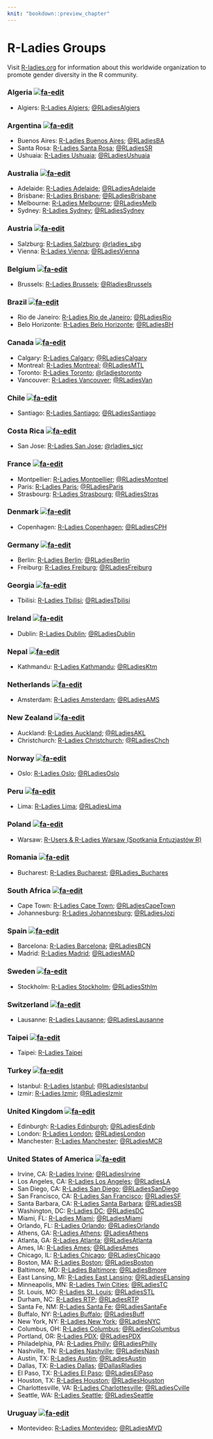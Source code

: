 ```yaml
---
knit: "bookdown::preview_chapter"
---
```


# R-Ladies Groups

<!--
Title for scraping
## R-Ladies Groups
-->

Visit [R-ladies.org](https://rladies.org/) for information about this worldwide organization to promote
gender diversity in the R community.

### Algeria <a href="https://github.com/jumpingrivers/meetingsR/blob/main/03-Rladies.Rmd" class = "h2-side-link"><img src="https://bit.ly/2RRirG7" alt="fa-edit" class="edit"></a>

 * Algiers: [R-Ladies Algiers](https://www.meetup.com/fr-FR/rladies-algiers/); [\@RLadiesAlgiers](https://twitter.com/RLadiesAlgiers)

### Argentina <a href="https://github.com/jumpingrivers/meetingsR/blob/main/03-Rladies.Rmd" class = "h2-side-link"><img src="https://bit.ly/2RRirG7" alt="fa-edit" class="edit"></a>

 * Buenos Aires: [R-Ladies Buenos Aires](https://www.meetup.com/rladies-buenos-aires/); [\@RLadiesBA](https://twitter.com/RLadiesBA)
 * Santa Rosa: [R-Ladies Santa Rosa](https://www.meetup.com/rladies-santa-rosa/); [\@RLadiesSR](https://twitter.com/RLadiesSR)
 * Ushuaia: [R-Ladies Ushuaia](https://www.meetup.com/es-ES/rladies-ushuaia/); [\@RLadiesUshuaia](https://twitter.com/RLadiesUshuaia)

### Australia <a href="https://github.com/jumpingrivers/meetingsR/blob/main/03-Rladies.Rmd" class = "h2-side-link"><img src="https://bit.ly/2RRirG7" alt="fa-edit" class="edit"></a>

 * Adelaide: [R-Ladies Adelaide](https://www.meetup.com/rladies-adelaide/); [\@RLadiesAdelaide](https://twitter.com/RLadiesAdelaide)
 * Brisbane: [R-Ladies Brisbane](https://www.meetup.com/rladies-brisbane/); [\@RLadiesBrisbane](https://twitter.com/RLadiesBrisbane)
 * Melbourne: [R-Ladies Melbourne](https://www.meetup.com/rladies-melbourne/); [\@RLadiesMelb](https://twitter.com/RLadiesMelb)
 * Sydney: [R-Ladies Sydney](https://www.meetup.com/rladies-sydney/); [\@RLadiesSydney](https://twitter.com/RLadiesSydney)

### Austria <a href="https://github.com/jumpingrivers/meetingsR/blob/main/03-Rladies.Rmd" class = "h2-side-link"><img src="https://bit.ly/2RRirG7" alt="fa-edit" class="edit"></a>

* Salzburg: [R-Ladies Salzburg](https://www.meetup.com/rladies-salzburg/); [\@rladies_sbg](https://twitter.com/rladies_sbg) 
* Vienna: [R-Ladies Vienna](https://www.meetup.com/rladies-vienna/); [\@RLadiesVienna](https://twitter.com/RLadiesVienna)

### Belgium <a href="https://github.com/jumpingrivers/meetingsR/blob/main/03-Rladies.Rmd" class = "h2-side-link"><img src="https://bit.ly/2RRirG7" alt="fa-edit" class="edit"></a>

 * Brussels: [R-Ladies Brussels](https://www.meetup.com/rladies-brussels/);  [\@RladiesBrussels](https://twitter.com/RladiesBrussels)

### Brazil <a href="https://github.com/jumpingrivers/meetingsR/blob/main/03-Rladies.Rmd" class = "h2-side-link"><img src="https://bit.ly/2RRirG7" alt="fa-edit" class="edit"></a>

 * Rio de Janeiro: [R-Ladies Rio de Janeiro](https://www.meetup.com/rladies-rio/); [\@RLadiesRio](https://twitter.com/RLadiesRio)
 * Belo Horizonte: [R-Ladies Belo Horizonte](https://www.meetup.com/pt-BR/rladies-belo-horizonte/); [\@RLadiesBH](https://twitter.com/RLadiesBH)

### Canada <a href="https://github.com/jumpingrivers/meetingsR/blob/main/03-Rladies.Rmd" class = "h2-side-link"><img src="https://bit.ly/2RRirG7" alt="fa-edit" class="edit"></a>

 * Calgary: [R-Ladies Calgary](https://www.meetup.com/rladies-calgary/); [\@RLadiesCalgary](https://twitter.com/RLadiesCalgary)
 * Montreal: [R-Ladies Montreal](https://www.meetup.com/rladies-montreal/); [\@RLadiesMTL](https://twitter.com/RLadiesMTL)
 * Toronto: [R-Ladies Toronto](https://www.meetup.com/rladies-toronto/); [\@rladiestoronto](https://twitter.com/rladiestoronto)
 * Vancouver: [R-Ladies Vancouver](https://www.meetup.com/rladies-vancouver/); [\@RLadiesVan](https://twitter.com/RLadiesVan)

### Chile <a href="https://github.com/jumpingrivers/meetingsR/blob/main/03-Rladies.Rmd" class = "h2-side-link"><img src="https://bit.ly/2RRirG7" alt="fa-edit" class="edit"></a>

 * Santiago: [R-Ladies Santiago](https://www.meetup.com/rladies-scl/); [\@RLadiesSantiago](https://twitter.com/RLadiesSantiago)
 
### Costa Rica <a href="https://github.com/jumpingrivers/meetingsR/blob/main/03-Rladies.Rmd" class = "h2-side-link"><img src="https://bit.ly/2RRirG7" alt="fa-edit" class="edit"></a>

 * San Jose: [R-Ladies San Jose](https://www.meetup.com/rladies-san-jose/); [\@rladies_sjcr](https://twitter.com/rladies_sjcr)

### France <a href="https://github.com/jumpingrivers/meetingsR/blob/main/03-Rladies.Rmd" class = "h2-side-link"><img src="https://bit.ly/2RRirG7" alt="fa-edit" class="edit"></a>

 * Montpellier: [R-Ladies Montpellier](https://www.meetup.com/rladies-montpellier/); [\@RLadiesMontpel](https://twitter.com/RLadiesMontpel)
 * Paris: [R-Ladies Paris](https://www.meetup.com/rladies-paris/); [\@RLadiesParis](https://twitter.com/RLadiesParis)
 * Strasbourg: [R-Ladies Strasbourg](https://www.meetup.com/rladies-strasbourg/); [\@RLadiesStras](https://twitter.com/RLadiesStras)
  
### Denmark <a href="https://github.com/jumpingrivers/meetingsR/blob/main/03-Rladies.Rmd" class = "h2-side-link"><img src="https://bit.ly/2RRirG7" alt="fa-edit" class="edit"></a>

 * Copenhagen: [R-Ladies Copenhagen](https://www.meetup.com/rladies-copenhagen/); [\@RLadiesCPH](https://twitter.com/RLadiesCPH)

### Germany <a href="https://github.com/jumpingrivers/meetingsR/blob/main/03-Rladies.Rmd" class = "h2-side-link"><img src="https://bit.ly/2RRirG7" alt="fa-edit" class="edit"></a>

 * Berlin: [R-Ladies Berlin](https://www.meetup.com/rladies-berlin/); [\@RLadiesBerlin](https://twitter.com/RLadiesBerlin)
 * Freiburg: [R-Ladies Freiburg](https://www.meetup.com/rladies-freiburg/); [\@RLadiesFreiburg](https://twitter.com/RLadiesFreiburg)
  
### Georgia <a href="https://github.com/jumpingrivers/meetingsR/blob/main/03-Rladies.Rmd" class = "h2-side-link"><img src="https://bit.ly/2RRirG7" alt="fa-edit" class="edit"></a>
 
 * Tbilisi: [R-Ladies Tbilisi](https://www.meetup.com/rladies-tbilisi/); [\@RLadiesTbilisi](https://twitter.com/RLadiesTbilisi)
  
### Ireland <a href="https://github.com/jumpingrivers/meetingsR/blob/main/03-Rladies.Rmd" class = "h2-side-link"><img src="https://bit.ly/2RRirG7" alt="fa-edit" class="edit"></a>

 * Dublin: [R-Ladies Dublin](https://www.meetup.com/rladies-dublin/); [\@RLadiesDublin](https://twitter.com/RLadiesDublin)
  
### Nepal <a href="https://github.com/jumpingrivers/meetingsR/blob/main/03-Rladies.Rmd" class = "h2-side-link"><img src="https://bit.ly/2RRirG7" alt="fa-edit" class="edit"></a>

 * Kathmandu: [R-Ladies Kathmandu](https://www.meetup.com/rladies-kathmandu/); [\@RLadiesKtm](https://twitter.com/RLadiesKtm)

### Netherlands <a href="https://github.com/jumpingrivers/meetingsR/blob/main/03-Rladies.Rmd" class = "h2-side-link"><img src="https://bit.ly/2RRirG7" alt="fa-edit" class="edit"></a>

 * Amsterdam: [R-Ladies Amsterdam](https://www.meetup.com/rladies-amsterdam/); [\@RLadiesAMS](https://twitter.com/RLadiesAMS)
 
### New Zealand <a href="https://github.com/jumpingrivers/meetingsR/blob/main/03-Rladies.Rmd" class = "h2-side-link"><img src="https://bit.ly/2RRirG7" alt="fa-edit" class="edit"></a>

 * Auckland: [R-Ladies Auckland](https://www.meetup.com/rladies-auckland/);
 [\@RLadiesAKL](https://twitter.com/RLadiesAKL)
 * Christchurch: [R-Ladies Christchurch](https://www.meetup.com/rladies-christchurch/);
  [\@RLadiesChch](https://twitter.com/RLadiesChch)
 
### Norway <a href="https://github.com/jumpingrivers/meetingsR/blob/main/03-Rladies.Rmd" class = "h2-side-link"><img src="https://bit.ly/2RRirG7" alt="fa-edit" class="edit"></a>

 * Oslo: [R-Ladies Oslo](https://www.meetup.com/en-AU/rladies-oslo/); [\@RLadiesOslo](https://twitter.com/RLadiesOslo)
  
### Peru <a href="https://github.com/jumpingrivers/meetingsR/blob/main/03-Rladies.Rmd" class = "h2-side-link"><img src="https://bit.ly/2RRirG7" alt="fa-edit" class="edit"></a>

 * Lima: [R-Ladies Lima](https://www.meetup.com/rladies-lima/); [\@RLadiesLima](https://twitter.com/RLadiesLima)
  
### Poland <a href="https://github.com/jumpingrivers/meetingsR/blob/main/03-Rladies.Rmd" class = "h2-side-link"><img src="https://bit.ly/2RRirG7" alt="fa-edit" class="edit"></a>

 * Warsaw: [R-Users & R-Ladies Warsaw (Spotkania Entuzjastów R)](https://www.meetup.com/Spotkania-Entuzjastow-R-Warsaw-R-Users-Group-Meetup/)

### Romania <a href="https://github.com/jumpingrivers/meetingsR/blob/main/03-Rladies.Rmd" class = "h2-side-link"><img src="https://bit.ly/2RRirG7" alt="fa-edit" class="edit"></a>

 * Bucharest: [R-Ladies Bucharest](https://www.meetup.com/rladies-bucharest/); [\@RLadies_Buchares](https://twitter.com/rladiesbuchares)
  
### South Africa <a href="https://github.com/jumpingrivers/meetingsR/blob/main/03-Rladies.Rmd" class = "h2-side-link"><img src="https://bit.ly/2RRirG7" alt="fa-edit" class="edit"></a>

 * Cape Town: [R-Ladies Cape Town](https://www.meetup.com/R-Ladies-Cape-Town/); [\@RLadiesCapeTown](https://twitter.com/RLadiesCapeTown)
 * Johannesburg: [R-Ladies Johannesburg](https://www.meetup.com/rladies-johannesburg/); [\@RLadiesJozi](https://twitter.com/RLadiesJozi)

### Spain <a href="https://github.com/jumpingrivers/meetingsR/blob/main/03-Rladies.Rmd" class = "h2-side-link"><img src="https://bit.ly/2RRirG7" alt="fa-edit" class="edit"></a>

 * Barcelona: [R-Ladies Barcelona](https://www.meetup.com/es-ES/rladies-barcelona/); [\@RLadiesBCN](https://twitter.com/RLadiesBCN)
 * Madrid: [R-Ladies Madrid](https://www.meetup.com/rladies-madrid); [\@RLadiesMAD](https://twitter.com/RLadiesMAD)

### Sweden <a href="https://github.com/jumpingrivers/meetingsR/blob/main/03-Rladies.Rmd" class = "h2-side-link"><img src="https://bit.ly/2RRirG7" alt="fa-edit" class="edit"></a>

 * Stockholm: [R-Ladies Stockholm](https://www.meetup.com/rladies-stockholm/); [\@RLadiesSthlm](https://twitter.com/RLadiesSthlm)

### Switzerland <a href="https://github.com/jumpingrivers/meetingsR/blob/main/03-Rladies.Rmd" class = "h2-side-link"><img src="https://bit.ly/2RRirG7" alt="fa-edit" class="edit"></a>

 * Lausanne: [R-Ladies Lausanne](https://www.meetup.com/rladies-lausanne/); [\@RLadiesLausanne](https://twitter.com/RLadiesLausanne)

### Taipei <a href="https://github.com/jumpingrivers/meetingsR/blob/main/03-Rladies.Rmd" class = "h2-side-link"><img src="https://bit.ly/2RRirG7" alt="fa-edit" class="edit"></a>

 * Taipei: [R-Ladies Taipei](https://www.meetup.com/R-Ladies-Taipei/)

### Turkey <a href="https://github.com/jumpingrivers/meetingsR/blob/main/03-Rladies.Rmd" class = "h2-side-link"><img src="https://bit.ly/2RRirG7" alt="fa-edit" class="edit"></a>

 * Istanbul: [R-Ladies Istanbul](https://www.meetup.com/rladies-istanbul/); [\@RLadiesIstanbul](https://twitter.com/RLadiesIstanbul)
 * Izmir: [R-Ladies Izmir](https://www.meetup.com/rladies-izmir/); [\@RLadiesIzmir](https://twitter.com/RLadiesIzmir)

### United Kingdom <a href="https://github.com/jumpingrivers/meetingsR/blob/main/03-Rladies.Rmd" class = "h2-side-link"><img src="https://bit.ly/2RRirG7" alt="fa-edit" class="edit"></a>

 * Edinburgh: [R-Ladies Edinburgh](https://www.meetup.com/rladies-edinburgh/); [\@RLadiesEdinb](https://twitter.com/RLadiesEdinb)
 * London: [R-Ladies London](https://www.meetup.com/rladies-london/); [\@RLadiesLondon](https://twitter.com/RLadiesLondon)
 * Manchester: [R-Ladies Manchester](https://www.meetup.com/rladies-manchester/); [\@RLadiesMCR](https://twitter.com/RLadiesMCR)

### United States of America <a href="https://github.com/jumpingrivers/meetingsR/blob/main/03-Rladies.Rmd" class = "h2-side-link"><img src="https://bit.ly/2RRirG7" alt="fa-edit" class="edit"></a>

 * Irvine, CA: [R-Ladies Irvine](https://www.meetup.com/rladies-irvine/); [\@RLadiesIrvine](https://twitter.com/RLadiesIrvine)
 * Los Angeles, CA: [R-Ladies Los Angeles](https://www.meetup.com/rladies-la/); [\@RLadiesLA](https://twitter.com/RLadiesLA)
 * San Diego, CA: [R-Ladies San Diego](https://www.meetup.com/rladies-san-diego/); [\@RLadiesSanDiego](https://twitter.com/RLadiesSanDiego)
 * San Francisco, CA: [R-Ladies San Francisco](https://www.meetup.com/rladies-san-francisco/); [\@RLadiesSF](https://twitter.com/RLadiesSF)
 * Santa Barbara, CA: [R-Ladies Santa Barbara](https://www.meetup.com/rladies-santa-barbara/); [\@RLadiesSB](https://twitter.com/RLadiesSB)
 * Washington, DC: [R-Ladies DC](https://www.meetup.com/rladies-dc/); [\@RLadiesDC](https://twitter.com/RLadiesDC)
 * Miami, FL: [R-Ladies Miami](https://www.meetup.com/R-Ladies-Miami/); [\@RLadiesMiami](https://twitter.com/RLadiesMiami)
 * Orlando, FL: [R-Ladies Orlando](https://www.meetup.com/rladies-orlando/); [\@RLadiesOrlando](https://twitter.com/RLadiesOrlando)
 * Athens, GA: [R-Ladies Athens](https://www.meetup.com/rladies-athens-ga/); [\@LadiesAthens](https://twitter.com/LadiesAthens)
 * Atlanta, GA: [R-Ladies Atlanta](https://www.meetup.com/rladies-atlanta/); [\@RLadiesAtlanta](https://twitter.com/RLadiesAtlanta)
 * Ames, IA: [R-Ladies Ames](https://www.meetup.com/rladies-ames/); [\@RLadiesAmes](https://twitter.com/RLadiesAmes)
 * Chicago, IL: [R-Ladies Chicago](https://www.meetup.com/rladies-chicago/); [\@RLadiesChicago](https://twitter.com/RLadiesChicago)
 * Boston, MA: [R-Ladies Boston](https://www.meetup.com/rladies-boston/); [\@RLadiesBoston](https://twitter.com/RLadiesBoston)
 * Baltimore, MD: [R-Ladies Baltimore](https://www.meetup.com/rladies-baltimore/); [\@RLadiesBmore](https://twitter.com/RLadiesBmore)
 * East Lansing, MI: [R-Ladies East Lansing](https://www.meetup.com/rladies-east-lansing/); [\@RLadiesELansing](https://twitter.com/RLadiesELansing)
 * Minneapolis, MN: [R-Ladies Twin Cities](https://www.meetup.com/rladies-tc/); [\@RLadiesTC](https://twitter.com/RLadiesTC)
 * St. Louis, MO: [R-Ladies St. Louis](https://www.meetup.com/rladies-st-louis/); [\@RLadiesSTL](https://twitter.com/RLadiesSTL)
 * Durham, NC: [R-Ladies RTP](https://www.meetup.com/rladies-rtp/); [\@RLadiesRTP](https://twitter.com/RLadiesRTP)
 * Santa Fe, NM: [R-Ladies Santa Fe](https://www.meetup.com/rladies-santa-fe/); [\@RLadiesSantaFe](https://twitter.com/RLadiesSantaFe)
 * Buffalo, NY: [R-Ladies Buffalo](https://www.meetup.com/RLadies-Buffalo/); [\@RLadiesBuff](https://twitter.com/RLadiesBuff)
 * New York, NY: [R-Ladies New York](https://www.meetup.com/rladies-newyork/); [\@RLadiesNYC](https://twitter.com/RLadiesNYC)
 * Columbus, OH: [R-Ladies Columbus](https://www.meetup.com/RLadies-Columbus/); [\@RLadiesColumbus](https://twitter.com/RLadiesColumbus)
 * Portland, OR: [R-Ladies PDX](https://www.meetup.com/rladies-pdx/); [\@RLadiesPDX](https://twitter.com/RLadiesPDX)
 * Philadelphia, PA: [R-Ladies Philly](https://www.meetup.com/rladies-philly/); [\@RLadiesPhilly](https://twitter.com/RLadiesPhilly)
 * Nashville, TN: [R-Ladies Nashville](https://www.meetup.com/rladies-nashville/); [\@RLadiesNash](https://twitter.com/RLadiesNash)
 * Austin, TX: [R-Ladies Austin](https://meetup.com/rladies-austin/); [\@RLadiesAustin](https://twitter.com/RLadiesAustin)
 * Dallas, TX: [R-Ladies Dallas](https://www.meetup.com/rladies-dallas/); [\@DallasRladies](https://twitter.com/DallasRladies)
 * El Paso, TX: [R-Ladies El Paso](https://www.meetup.com/rladies-el-paso/); [\@RLadiesElPaso](https://twitter.com/RLadiesElPaso)
 * Houston, TX: [R-Ladies Houston](https://www.meetup.com/rladies-houston/); [\@RLadiesHouston](https://twitter.com/RLadiesHouston)
 * Charlottesville, VA: [R-Ladies Charlottesville](https://www.meetup.com/rladies-charlottesville/); [\@RLadiesCville](https://twitter.com/RLadiesCville)
 * Seattle, WA: [R-Ladies Seattle](https://www.meetup.com/rladies-seattle/); [\@RLadiesSeattle](https://twitter.com/RLadiesSeattle)

### Uruguay <a href="https://github.com/jumpingrivers/meetingsR/blob/main/03-Rladies.Rmd" class = "h2-side-link"><img src="https://bit.ly/2RRirG7" alt="fa-edit" class="edit"></a>

 * Montevideo: [R-Ladies Montevideo](https://www.meetup.com/rladies-montevideo/); [\@RLadiesMVD](https://twitter.com/RLadiesMVD)
